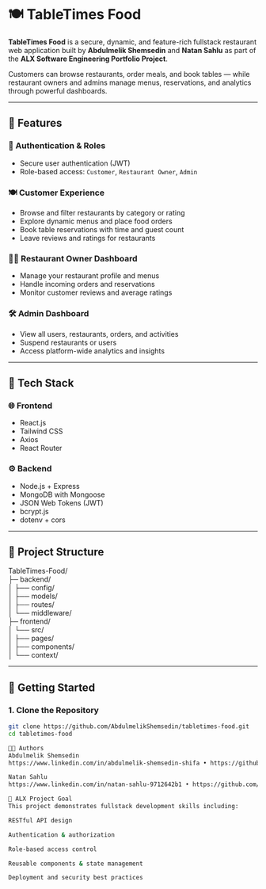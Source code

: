  # 🍽️ TableTimes Food

**TableTimes Food** is a secure, dynamic, and feature-rich fullstack restaurant web application built by **Abdulmelik Shemsedin** and **Natan Sahlu** as part of the **ALX Software Engineering Portfolio Project**.

Customers can browse restaurants, order meals, and book tables — while restaurant owners and admins manage menus, reservations, and analytics through powerful dashboards.

---

## 🚀 Features

### 👥 Authentication & Roles
- Secure user authentication (JWT)
- Role-based access: `Customer`, `Restaurant Owner`, `Admin`

### 🍽️ Customer Experience
- Browse and filter restaurants by category or rating
- Explore dynamic menus and place food orders
- Book table reservations with time and guest count
- Leave reviews and ratings for restaurants

### 👨‍🍳 Restaurant Owner Dashboard
- Manage your restaurant profile and menus
- Handle incoming orders and reservations
- Monitor customer reviews and average ratings

### 🛠️ Admin Dashboard
- View all users, restaurants, orders, and activities
- Suspend restaurants or users
- Access platform-wide analytics and insights

---

## 🧱 Tech Stack

### 🌐 Frontend
- React.js
- Tailwind CSS
- Axios
- React Router

### ⚙️ Backend
- Node.js + Express
- MongoDB with Mongoose
- JSON Web Tokens (JWT)
- bcrypt.js
- dotenv + cors

---

## 📁 Project Structure

TableTimes-Food/<br>
 ├─ backend/<br>
 │ ├── config/<br>
 │ ├── models/<br>
 │ ├── routes/<br>
 │ └── middleware/<br>
 ├─ frontend/<br>
 │ └── src/<br>
 │ ├── pages/<br>
 │ ├── components/<br>
 │ └── context/<br>


---

## 🧪 Getting Started

### 1. Clone the Repository

```bash
git clone https://github.com/AbdulmelikShemsedin/tabletimes-food.git
cd tabletimes-food

👨‍💻 Authors
Abdulmelik Shemsedin
https://www.linkedin.com/in/abdulmelik-shemsedin-shifa • https://github.com/AbdulmelikShemsedin

Natan Sahlu
https://www.linkedin.com/in/natan-sahlu-9712642b1 • https://github.com/nati-sahlu

🧠 ALX Project Goal
This project demonstrates fullstack development skills including:

RESTful API design

Authentication & authorization

Role-based access control

Reusable components & state management

Deployment and security best practices


